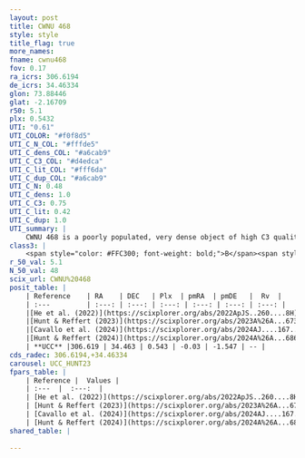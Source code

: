 ```yaml
---
layout: post
title: CWNU 468
style: style
title_flag: true
more_names: 
fname: cwnu468
fov: 0.17
ra_icrs: 306.6194
de_icrs: 34.46334
glon: 73.88446
glat: -2.16709
r50: 5.1
plx: 0.5432
UTI: "0.61"
UTI_COLOR: "#f0f8d5"
UTI_C_N_COL: "#fffde5"
UTI_C_dens_COL: "#a6cab9"
UTI_C_C3_COL: "#d4edca"
UTI_C_lit_COL: "#fff6da"
UTI_C_dup_COL: "#a6cab9"
UTI_C_N: 0.48
UTI_C_dens: 1.0
UTI_C_C3: 0.75
UTI_C_lit: 0.42
UTI_C_dup: 1.0
UTI_summary: |
    CWNU 468 is a poorly populated, very dense object of high C3 quality. It was recently reported in the literature.
class3: |
    <span style="color: #FFC300; font-weight: bold;">B</span><span style="color: green; font-weight: bold;">A</span>
r_50_val: 5.1
N_50_val: 48
scix_url: CWNU%20468
posit_table: |
    | Reference    | RA    | DEC   | Plx  | pmRA  | pmDE   |  Rv  |
    | :---         | :---: | :---: | :---: | :---: | :---: | :---: |
    |[He et al. (2022)](https://scixplorer.org/abs/2022ApJS..260....8H) | 306.633 | 34.449 | 0.54 | -0.02 | -1.54 | -- |
    |[Hunt & Reffert (2023)](https://scixplorer.org/abs/2023A%26A...673A.114H) | 306.613 | 34.452 | 0.532 | -0.055 | -1.579 | -- |
    |[Cavallo et al. (2024)](https://scixplorer.org/abs/2024AJ....167...12C) | 306.557 | 34.385 | 0.532 | -- | -- | -- |
    |[Hunt & Reffert (2024)](https://scixplorer.org/abs/2024A%26A...686A..42H) | 306.613 | 34.452 | 0.532 | -0.055 | -1.579 | -- |
    | **UCC** |306.619 | 34.463 | 0.543 | -0.03 | -1.547 | -- | 
cds_radec: 306.6194,+34.46334
carousel: UCC_HUNT23
fpars_table: |
    | Reference |  Values |
    | :---  |  :---:  |
    | [He et al. (2022)](https://scixplorer.org/abs/2022ApJS..260....8H) | `AG=3.4, m-M=12.05, logAge=8.7, Z=0.04` |
    | [Hunt & Reffert (2023)](https://scixplorer.org/abs/2023A%26A...673A.114H) | `AV50=3.587, diffAV50=2.784, MOD50=11.252, logAge50=8.129` |
    | [Cavallo et al. (2024)](https://scixplorer.org/abs/2024AJ....167...12C) | `AV50=4.16, dMod50=11.59, logAge50=7.98, [Fe/H]50=0.21` |
    | [Hunt & Reffert (2024)](https://scixplorer.org/abs/2024A%26A...686A..42H) | `MassJ=393.576` |
shared_table: |
    
---
```

